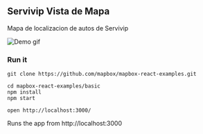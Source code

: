 Servivip Vista de Mapa
---

Mapa de localizacion de autos de Servivip

![Demo gif](https://i.imgur.com/IGJuTuM.gif)

### Run it

    git clone https://github.com/mapbox/mapbox-react-examples.git

    cd mapbox-react-examples/basic
    npm install
    npm start

    open http://localhost:3000/

Runs the app from http://localhost:3000
